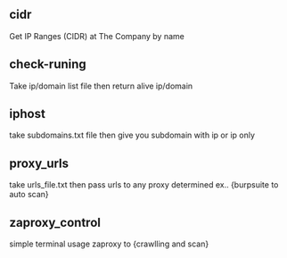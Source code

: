 ## cidr
Get IP Ranges (CIDR) at The Company by name<br>

## check-runing
Take ip/domain list file then return alive ip/domain 

## iphost
take subdomains.txt file then give you subdomain with ip or ip only

## proxy_urls
take urls_file.txt then pass urls to any proxy determined ex.. {burpsuite to auto scan}

## zaproxy_control
simple terminal usage zaproxy to {crawlling and scan}
